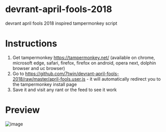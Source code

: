 # devrant-april-fools-2018
devrant april fools 2018 inspired tampermonkey script

# Instructions
1. Get tampermonkey https://tampermonkey.net/ (available on chrome, microsoft edge, safari, firefox, firefox on android, opera next, dolphin browser and uc browser)
2. Go to https://github.com/7twin/devrant-april-fools-2018/raw/master/april-fools.user.js - it will automatically redirect you to the tampermonkey install page
3. Save it and visit any rant or the feed to see it work

# Preview
![image](https://user-images.githubusercontent.com/32747235/38181898-f88ab9cc-3635-11e8-84cc-ea46b9f20bc3.png)
